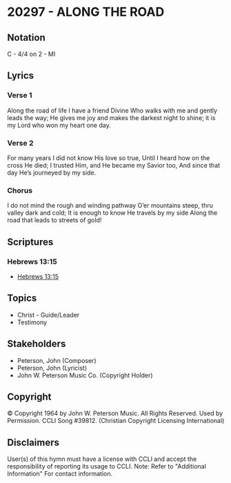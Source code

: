 # 20297 - ALONG THE ROAD

## Notation

C - 4/4 on 2 - MI

## Lyrics

### Verse 1

Along the road of life I have a friend Divine Who walks with me and gently leads the way; He gives me joy and makes the darkest night to shine; it is my Lord who won my heart one day.

### Verse 2

For many years I did not know His love so true, Until I heard how on the cross He died; I trusted Him, and He became my Savior too, And since that day He’s journeyed by my side.

### Chorus

I do not mind the rough and winding pathway O’er mountains steep, thru valley dark and cold; It is enough to know He travels by my side Along the road that leads to streets of gold!


## Scriptures

### Hebrews 13:15

- [Hebrews 13:15](https://www.biblegateway.com/passage/?search=Hebrews%2013%3A15)


## Topics

- Christ - Guide/Leader
- Testimony

## Stakeholders

- Peterson, John (Composer)
- Peterson, John (Lyricist)
- John W. Peterson Music Co. (Copyright Holder)

## Copyright

© Copyright 1964 by John W. Peterson Music.  All Rights Reserved. Used by Permission. CCLI Song #39812.
(Christian Copyright Licensing International)

## Disclaimers

User(s) of this hymn must have a license with CCLI and accept the responsibility of reporting its usage to CCLI.
Note: Refer to "Additional Information" For contact information.

